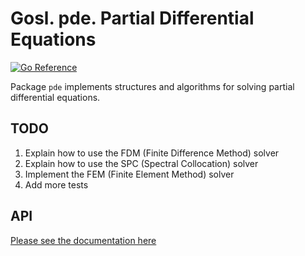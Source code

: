 # Gosl. pde. Partial Differential Equations

[![Go Reference](https://pkg.go.dev/badge/github.com/ATIinc/gosl-ati/pde.svg)](https://pkg.go.dev/github.com/ATIinc/gosl-ati/pde)

Package `pde` implements structures and algorithms for solving partial differential equations.

## TODO

1. Explain how to use the FDM (Finite Difference Method) solver
2. Explain how to use the SPC (Spectral Collocation) solver
3. Implement the FEM (Finite Element Method) solver
4. Add more tests

## API

[Please see the documentation here](https://pkg.go.dev/github.com/ATIinc/gosl-ati/pde)
